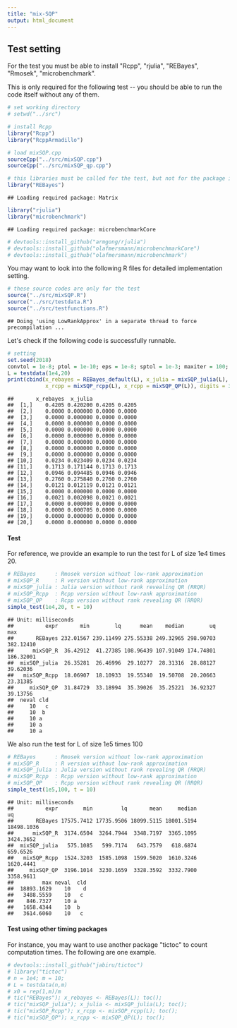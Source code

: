 ```yaml
---
title: "mix-SQP"
output: html_document
---
```


## Test setting

For the test you must be able to install "Rcpp", "rjulia", "REBayes", "Rmosek", "microbenchmark".

This is only required for the following test -- you should be able to run the code itself without any of them.


```r
# set working directory
# setwd("../src")

# install Rcpp
library("Rcpp")
library("RcppArmadillo")

# load mixSQP.cpp
sourceCpp("../src/mixSQP.cpp")
sourceCpp("../src/mixSQP_qp.cpp")
```


```r
# this libraries must be called for the test, but not for the package itself
library("REBayes")
```

```
## Loading required package: Matrix
```

```r
library("rjulia")
library("microbenchmark")
```

```
## Loading required package: microbenchmarkCore
```

```r
# devtools::install_github("armgong/rjulia")
# devtools::install_github("olafmersmann/microbenchmarkCore")
# devtools::install_github("olafmersmann/microbenchmark")
```

You may want to look into the following R files for detailed implementation setting.


```r
# these source codes are only for the test
source("../src/mixSQP.R")
source("../src/testdata.R")
source("../src/testfunctions.R")
```

```
## Doing 'using LowRankApprox' in a separate thread to force precompilation ...
```

Let's check if the following code is successfully runnable.


```r
# setting
set.seed(2018)
convtol = 1e-8; ptol = 1e-10; eps = 1e-8; sptol = 1e-3; maxiter = 100; maxqpiter = 100; verbose = F;
L = testdata(1e4,20)
print(cbind(x_rebayes = REBayes_default(L), x_julia = mixSQP_julia(L),
            x_rcpp = mixSQP_rcpp(L), x_rcpp = mixSQP_QP(L)), digits = 3)
```

```
##       x_rebayes  x_julia              
##  [1,]    0.4205 0.420200 0.4205 0.4205
##  [2,]    0.0000 0.000000 0.0000 0.0000
##  [3,]    0.0000 0.000000 0.0000 0.0000
##  [4,]    0.0000 0.000000 0.0000 0.0000
##  [5,]    0.0000 0.000000 0.0000 0.0000
##  [6,]    0.0000 0.000000 0.0000 0.0000
##  [7,]    0.0000 0.000000 0.0000 0.0000
##  [8,]    0.0000 0.000000 0.0000 0.0000
##  [9,]    0.0000 0.000000 0.0000 0.0000
## [10,]    0.0234 0.023409 0.0234 0.0234
## [11,]    0.1713 0.171144 0.1713 0.1713
## [12,]    0.0946 0.094485 0.0946 0.0946
## [13,]    0.2760 0.275840 0.2760 0.2760
## [14,]    0.0121 0.012119 0.0121 0.0121
## [15,]    0.0000 0.000000 0.0000 0.0000
## [16,]    0.0021 0.002098 0.0021 0.0021
## [17,]    0.0000 0.000000 0.0000 0.0000
## [18,]    0.0000 0.000705 0.0000 0.0000
## [19,]    0.0000 0.000000 0.0000 0.0000
## [20,]    0.0000 0.000000 0.0000 0.0000
```

#### Test

For reference, we provide an example to run the test for L of size 1e4 times 20.


```r
# REBayes      : Rmosek version without low-rank approximation
# mixSQP_R     : R version without low-rank approximation
# mixSQP_julia : Julia version without rank revealing QR (RRQR)
# mixSQP_Rcpp  : Rcpp version without low-rank approximation
# mixSQP_QP    : Rcpp version without rank revealing QR (RRQR)
simple_test(1e4,20, t = 10)
```

```
## Unit: milliseconds
##          expr       min        lq      mean    median        uq       max
##       REBayes 232.01567 239.11499 275.55338 249.32965 298.90703 382.12410
##      mixSQP_R  36.42912  41.27385 108.96439 107.91049 174.74801 186.32001
##  mixSQP_julia  26.35281  26.46996  29.10277  28.31316  28.88127  39.62036
##   mixSQP_Rcpp  18.06907  18.10933  19.55340  19.50708  20.20663  23.31385
##     mixSQP_QP  31.84729  33.18994  35.39026  35.25221  36.92327  39.13756
##  neval cld
##     10   c
##     10  b 
##     10 a  
##     10 a  
##     10 a
```

We also run the test for L of size 1e5 times 100


```r
# REBayes      : Rmosek version without low-rank approximation
# mixSQP_R     : R version without low-rank approximation
# mixSQP_julia : Julia version without rank revealing QR (RRQR)
# mixSQP_Rcpp  : Rcpp version without low-rank approximation
# mixSQP_QP    : Rcpp version without rank revealing QR (RRQR)
simple_test(1e5,100, t = 10)
```

```
## Unit: milliseconds
##          expr        min         lq       mean     median         uq
##       REBayes 17575.7412 17735.9506 18099.5115 18001.5194 18498.1036
##      mixSQP_R  3174.6504  3264.7944  3348.7197  3365.1095  3424.3652
##  mixSQP_julia   575.1085   599.7174   643.7579   618.6874   659.6526
##   mixSQP_Rcpp  1524.3203  1585.1098  1599.5020  1610.3246  1620.4441
##     mixSQP_QP  3196.1014  3230.1659  3328.3592  3332.7900  3358.9611
##         max neval  cld
##  18893.1629    10    d
##   3488.5559    10   c 
##    846.7327    10 a   
##   1658.4344    10  b  
##   3614.6060    10   c
```

#### Test using other timing packages

For instance, you may want to use another package "tictoc" to count computation times. The following are one example.


```r
# devtools::install_github("jabiru/tictoc")
# library("tictoc")
# n = 1e4; m = 10;
# L = testdata(n,m)
# x0 = rep(1,m)/m
# tic("REBayes"); x_rebayes <- REBayes(L); toc();
# tic("mixSQP_julia"); x_julia <- mixSQP_julia(L); toc();
# tic("mixSQP_Rcpp"); x_rcpp <- mixSQP_rcpp(L); toc();
# tic("mixSQP_QP"); x_rcpp <- mixSQP_QP(L); toc();
```
